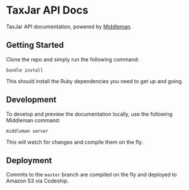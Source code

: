 # TaxJar API Docs

TaxJar API documentation, powered by [Middleman](https://github.com/middleman/middleman).

## Getting Started

Clone the repo and simply run the following command:

```
bundle install
```

This should install the Ruby dependencies you need to get up and going.

## Development

To develop and preview the documentation locally, use the following Middleman command:

```
middleman server
```

This will watch for changes and compile them on the fly.

## Deployment

Commits to the `master` branch are compiled on the fly and deployed to Amazon S3 via Codeship.
